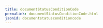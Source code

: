 ```yaml
---
title: documentStatusConditionCode
permalink: documentStatusConditionCode.html
jsonid: documentstatusconditioncode
---
```

